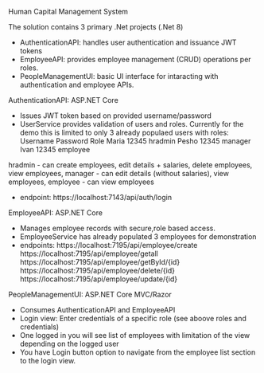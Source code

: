 Human Capital Management System

The solution contains 3 primary .Net projects (.Net 8)

- AuthenticationAPI: handles user authentication and issuance JWT tokens
- EmployeeAPI: provides employee management (CRUD) operations per roles.
- PeopleManagementUI: basic UI interface for intaracting with authentication and employee APIs.

 AuthenticationAPI: ASP.NET Core
 - Issues JWT token based on provided username/password
 - UserService provides validation of users and roles. Currently for the demo this is limited to only 3 already populaed users with roles:
   Username Password Role
   Maria     12345   hradmin
   Pesho     12345   manager
   Ivan      12345   employee
   
  hradmin - can create employees, edit details + salaries, delete employees, view employees,
  manager - can edit details (without salaries), view employees,
  employee - can view employees
  
 - endpoint: https://localhost:7143/api/auth/login
 
 EmployeeAPI: ASP.NET Core
 - Manages employee records with secure,role based access.
 - EmployeeService has already populated 3 employees for demonstration
 - endpoints:
	https://localhost:7195/api/employee/create
	https://localhost:7195/api/employee/getall
	https://localhost:7195/api/employee/getById/{id}
	https://localhost:7195/api/employee/delete/{id}
	https://localhost:7195/api/employee/update/{id}
	
 PeopleManagementUI: ASP.NET Core MVC/Razor
 - Consumes AuthenticationAPI and EmployeeAPI
 - Login view: Enter credentials of a specific role (see aboove roles and credentials)
 - One logged in you will see list of employees with limitation of the view depending on the logged user
 - You have Login button option to navigate from the employee list section to the login view.